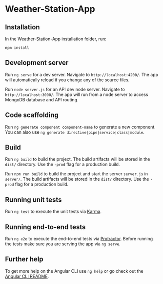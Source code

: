 # Weather-Station-App

## Installation

In the Weather-Station-App installation folder, run:

~~~
npm install
~~~ 


## Development server

Run `ng serve` for a dev server. Navigate to `http://localhost:4200/`. The app will automatically reload if you change any of the source files.

Run `node server.js` for an API dev node server. Navigate to `http://localhost:3000/`. The app will run from a node server to access MongoDB database and API routing.

## Code scaffolding

Run `ng generate component component-name` to generate a new component. You can also use `ng generate directive|pipe|service|class|module`.

## Build

Run `ng build` to build the project. The build artifacts will be stored in the `dist/` directory. Use the `-prod` flag for a production build.

Run `npm run build` to build the project and start the server `server.js` in `server/`. The build artifacts will be stored in the `dist/` directory. Use the `-prod` flag for a production build.

## Running unit tests

Run `ng test` to execute the unit tests via [Karma](https://karma-runner.github.io).

## Running end-to-end tests

Run `ng e2e` to execute the end-to-end tests via [Protractor](http://www.protractortest.org/).
Before running the tests make sure you are serving the app via `ng serve`.

## Further help

To get more help on the Angular CLI use `ng help` or go check out the [Angular CLI README](https://github.com/angular/angular-cli/blob/master/README.md).
